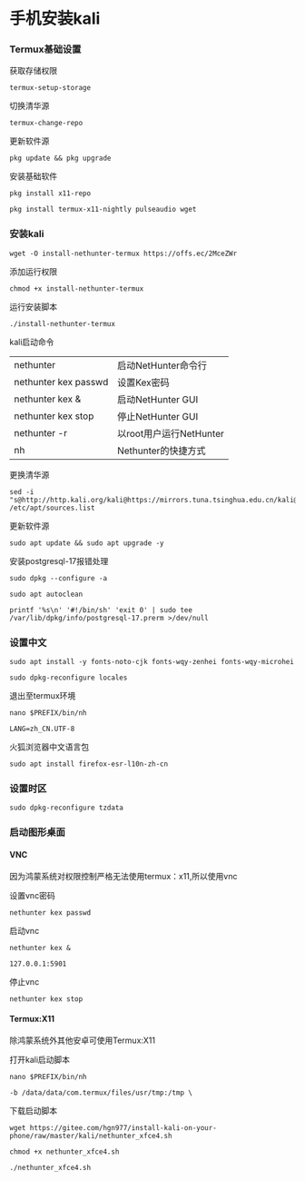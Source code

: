 # 手机安装kali
### Termux基础设置
获取存储权限
```
termux-setup-storage
```
切换清华源
```
termux-change-repo
```
更新软件源
```
pkg update && pkg upgrade
```
安装基础软件
```
pkg install x11-repo
```
```
pkg install termux-x11-nightly pulseaudio wget
```
### 安装kali
```
wget -O install-nethunter-termux https://offs.ec/2MceZWr
```
添加运行权限
```
chmod +x install-nethunter-termux
```
运行安装脚本
```
./install-nethunter-termux
```
kali启动命令
<table>
  <tr><td>nethunter</td><td>启动NetHunter命令行</td></tr>
  <tr><td>nethunter kex passwd</td><td>设置Kex密码</td></tr>
  <tr><td>nethunter kex &</td><td>启动NetHunter GUI</td></tr>
  <tr><td>nethunter kex stop</td><td>停止NetHunter GUI</td></tr>
  <tr><td>nethunter -r</td><td>以root用户运行NetHunter</td></tr>
  <tr><td>nh</td><td>Nethunter的快捷方式</td></tr>
</table>

更换清华源
```
sed -i "s@http://http.kali.org/kali@https://mirrors.tuna.tsinghua.edu.cn/kali@g" /etc/apt/sources.list
```
更新软件源
```
sudo apt update && sudo apt upgrade -y
```
安装postgresql-17报错处理
```
sudo dpkg --configure -a
```
```
sudo apt autoclean
```
```
printf '%s\n' '#!/bin/sh' 'exit 0' | sudo tee /var/lib/dpkg/info/postgresql-17.prerm >/dev/null
```
### 设置中文
```
sudo apt install -y fonts-noto-cjk fonts-wqy-zenhei fonts-wqy-microhei
```
```
sudo dpkg-reconfigure locales
```
退出至termux环境
```
nano $PREFIX/bin/nh
```
```
LANG=zh_CN.UTF-8
```
火狐浏览器中文语言包
```
sudo apt install firefox-esr-l10n-zh-cn
```
### 设置时区
```
sudo dpkg-reconfigure tzdata
```
### 启动图形桌面

#### VNC
因为鸿蒙系统对权限控制严格无法使用termux：x11,所以使用vnc

设置vnc密码
```
nethunter kex passwd
```
启动vnc
```
nethunter kex & 
```
```
127.0.0.1:5901
```
停止vnc
```
nethunter kex stop
```
#### Termux:X11
除鸿蒙系统外其他安卓可使用Termux:X11

打开kali启动脚本
```
nano $PREFIX/bin/nh
```
```
-b /data/data/com.termux/files/usr/tmp:/tmp \
```
下载启动脚本
```
wget https://gitee.com/hgn977/install-kali-on-your-phone/raw/master/kali/nethunter_xfce4.sh
```
```
chmod +x nethunter_xfce4.sh
```
```
./nethunter_xfce4.sh
```

